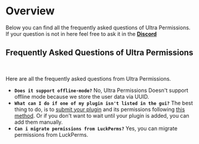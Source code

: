 # Overview
Below you can find all the frequently asked questions of Ultra Permissions. If your question is not in here feel free to ask it in the **[Discord](https://discord.gg/3JuHDm8)**
<br>

## Frequently Asked Questions of Ultra Permissions
<br>

Here are all the frequently asked questions from Ultra Permissions.
<br>

* **`Does it support offline-mode?`**
  No, Ultra Permissions Doesn't support offline mode because we store the user data via UUID.
* **`What can I do if one of my plugin isn't listed in the gui?`**
  The best thing to do, is to [submit your plugin](https://github.com/TechsCode-Team/PluginPermissions/pulls) and its permissions following [this method](https://github.com/TechsCode-Team/PluginPermissions#contribute-permissions). Or if you don't want to wait until your plugin is added, you can add them manually.
* **`Can i migrate permissions from LuckPerms?`**
  Yes, you can migrate permissions from LuckPerms.